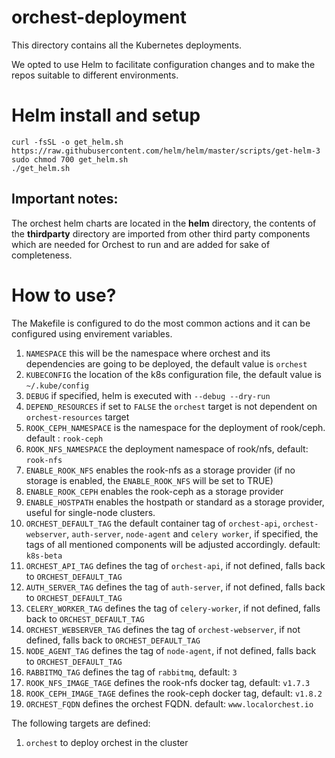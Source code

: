 # orchest-deployment

This directory contains all the Kubernetes deployments.

We opted to use Helm to facilitate configuration changes and to make the repos suitable to different
environments.

# Helm install and setup

    curl -fsSL -o get_helm.sh https://raw.githubusercontent.com/helm/helm/master/scripts/get-helm-3
    sudo chmod 700 get_helm.sh
    ./get_helm.sh


## Important notes:

The orchest helm charts are located in the <strong>helm</strong> directory, the contents of the
<strong>thirdparty</strong> directory are imported from other third party components which are
needed for Orchest to run and are added for sake of completeness.

# How to use?

The Makefile is configured to do the most common actions and it can be configured using envirement variables.

1. `NAMESPACE` this will be the namespace where orchest and its dependencies are going to be
   deployed, the default value is `orchest`
2. `KUBECONFIG` the location of the k8s configuration file, the default value is `~/.kube/config`
3. `DEBUG` if specified, helm is executed with `--debug --dry-run`
4. `DEPEND_RESOURCES` if set to `FALSE` the `orchest` target is not dependent on `orchest-resources`
   target
5. `ROOK_CEPH_NAMESPACE` is the namespace for the deployment of rook/ceph. default : `rook-ceph`
6. `ROOK_NFS_NAMESPACE` the deployment namespace of rook/nfs, default: `rook-nfs`
7. `ENABLE_ROOK_NFS` enables the rook-nfs as a storage provider (if no storage is enabled, the
   `ENABLE_ROOK_NFS` will be set to TRUE)
8. `ENABLE_ROOK_CEPH` enables the rook-ceph as a storage provider
9. `ENABLE_HOSTPATH` enables the hostpath or standard as a storage provider, useful for single-node
   clusters.
10. `ORCHEST_DEFAULT_TAG` the default container tag of `orchest-api`, `orchest-webserver`,
    `auth-server`, `node-agent` and `celery worker`, if specified, the tags of all
    mentioned components will be adjusted accordingly. default: `k8s-beta`
11. `ORCHEST_API_TAG` defines the tag of `orchest-api`, if not defined, falls back to
    `ORCHEST_DEFAULT_TAG`
12. `AUTH_SERVER_TAG` defines the tag of `auth-server`, if not defined, falls back to
    `ORCHEST_DEFAULT_TAG`
13. `CELERY_WORKER_TAG` defines the tag of `celery-worker`, if not defined, falls back to
    `ORCHEST_DEFAULT_TAG`
14. `ORCHEST_WEBSERVER_TAG` defines the tag of `orchest-webserver`, if not defined, falls back to
    `ORCHEST_DEFAULT_TAG`
15. `NODE_AGENT_TAG` defines the tag of `node-agent`, if not defined, falls back to
    `ORCHEST_DEFAULT_TAG`
16. `RABBITMQ_TAG` defines the tag of `rabbitmq`, default: `3`
17. `ROOK_NFS_IMAGE_TAGE` defines the rook-nfs docker tag, default: `v1.7.3`
18. `ROOK_CEPH_IMAGE_TAGE` defines the rook-ceph docker tag, default: `v1.8.2`
19. `ORCHEST_FQDN` defines the orchest FQDN. default: `www.localorchest.io`

The following targets are defined:

1. `orchest` to deploy orchest in the cluster
